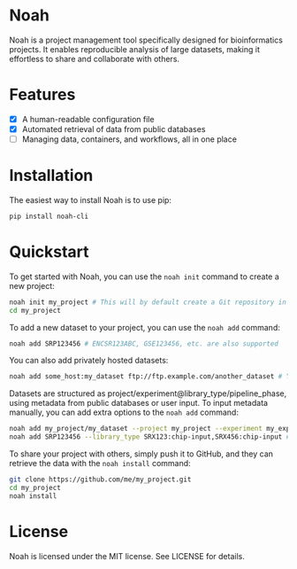 # Noah

Noah is a project management tool specifically designed for bioinformatics projects. It enables reproducible analysis of large datasets, making it effortless to share and collaborate with others.

# Features
- [x] A human-readable configuration file
- [x] Automated retrieval of data from public databases
- [ ] Managing data, containers, and workflows, all in one place

# Installation

The easiest way to install Noah is to use pip:

```bash
pip install noah-cli
```

# Quickstart

To get started with Noah, you can use the `noah init` command to create a new project:

```bash
noah init my_project # This will by default create a Git repository in my_project
cd my_project
```

To add a new dataset to your project, you can use the `noah add` command:

```bash
noah add SRP123456 # ENCSR123ABC, GSE123456, etc. are also supported
```

You can also add privately hosted datasets:

```bash
noah add some_host:my_dataset ftp://ftp.example.com/another_dataset # You can add multiple datasets at once
```

Datasets are structured as project/experiment@library_type/pipeline_phase, using metadata from public databases or user input.
To input metadata manually, you can add extra options to the `noah add` command:

```bash
noah add my_project/my_dataset --project my_project --experiment my_experiment --library_type chip --pipeline_phase raw
noah add SRP123456 --library_type SRX123:chip-input,SRX456:chip-input # Metadata of public datasets can be overridden if specified
```

To share your project with others, simply push it to GitHub, and they can retrieve the data with the `noah install` command:

```bash
git clone https://github.com/me/my_project.git
cd my_project
noah install
```

# License

Noah is licensed under the MIT license. See LICENSE for details.
